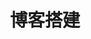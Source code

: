 ---
title: "博客搭建"
description: "博客搭建的相关事宜"
slug: "blog-build"
image: "cover.jpg"
style:
    background: "#6a6da9" # f8aba6 f58f98 f58220 f58220 7fb80e 6a6da9 6950a1 cd9a5b 00ae9d f8aba6
    color: "#fff"
---